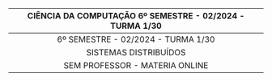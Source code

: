 
<div align="center">

  | CIÊNCIA DA COMPUTAÇÃO 6º SEMESTRE - 02/2024 - TURMA 1/30 |
  |:-------------:|
  | 6º SEMESTRE - 02/2024 - TURMA 1/30      |
  | SISTEMAS DISTRIBUÍDOS      |
  | SEM PROFESSOR - MATERIA ONLINE      |

</div>